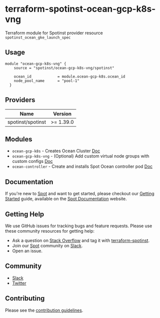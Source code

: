 # terraform-spotinst-ocean-gcp-k8s-vng
Terraform module for Spotinst provider resource `spotinst_ocean_gke_launch_spec`

## Usage
```hcl
module "ocean-gcp-k8s-vng" {
    source = "spotinst/ocean-gcp-k8s-vng/spotinst"

    ocean_id            = module.ocean-gcp-k8s.ocean_id
    node_pool_name      = "pool-1"
  }
```

## Providers

| Name | Version |
|------|---------|
| spotinst/spotinst | >= 1.39.0 |


## Modules
* `ocean-gcp-k8s` - Creates Ocean Cluster [Doc](https://registry.terraform.io/modules/spotinst/ocean-gcp-k8s/spotinst/latest)
* `ocean-gcp-k8s-vng` - (Optional) Add custom virtual node groups with custom configs [Doc](https://registry.terraform.io/modules/spotinst/ocean-gcp-k8s-vng/spotinst/latest)
* `ocean-controller` - Create and installs Spot Ocean controller pod [Doc](https://registry.terraform.io/modules/spotinst/ocean-controller/spotinst/latest)


## Documentation

If you're new to [Spot](https://spot.io/) and want to get started, please checkout our [Getting Started](https://docs.spot.io/connect-your-cloud-provider/) guide, available on the [Spot Documentation](https://docs.spot.io/) website.

## Getting Help

We use GitHub issues for tracking bugs and feature requests. Please use these community resources for getting help:

- Ask a question on [Stack Overflow](https://stackoverflow.com/) and tag it with [terraform-spotinst](https://stackoverflow.com/questions/tagged/terraform-spotinst/).
- Join our [Spot](https://spot.io/) community on [Slack](http://slack.spot.io/).
- Open an issue.

## Community

- [Slack](http://slack.spot.io/)
- [Twitter](https://twitter.com/spot_hq/)

## Contributing

Please see the [contribution guidelines](CONTRIBUTING.md).